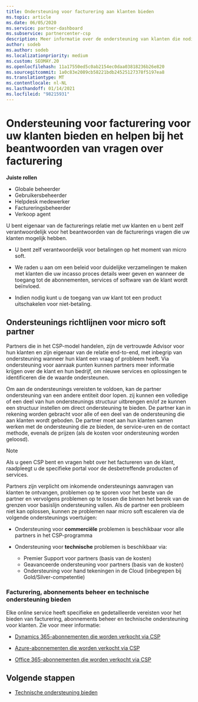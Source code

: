 ```yaml
---
title: Ondersteuning voor facturering aan klanten bieden
ms.topic: article
ms.date: 06/05/2020
ms.service: partner-dashboard
ms.subservice: partnercenter-csp
description: Meer informatie over de ondersteuning van klanten die nodig zijn van CSP-programma partners. Dit geldt ook voor de facturerings relatie van de klant en het beantwoorden van vragen over facturering.
author: sodeb
ms.author: sodeb
ms.localizationpriority: medium
ms.custom: SEOMAY.20
ms.openlocfilehash: 11a17550ed5c0ab2154ec0daa03818236b26e820
ms.sourcegitcommit: 1a0c83e2089cb58221bdb24525127378f5197ea8
ms.translationtype: MT
ms.contentlocale: nl-NL
ms.lasthandoff: 01/14/2021
ms.locfileid: "98215931"
---
```

# <a name="provide-billing-support-for-your-customers-and-help-answer-their-billing-questions"></a>Ondersteuning voor facturering voor uw klanten bieden en helpen bij het beantwoorden van vragen over facturering


**Juiste rollen**

- Globale beheerder
- Gebruikersbeheerder
- Helpdesk medewerker
- Factureringsbeheerder
- Verkoop agent

U bent eigenaar van de facturerings relatie met uw klanten en u bent zelf verantwoordelijk voor het beantwoorden van de facturerings vragen die uw klanten mogelijk hebben.

- U bent zelf verantwoordelijk voor betalingen op het moment van micro soft.

- We raden u aan om een beleid voor duidelijke verzamelingen te maken met klanten die uw incasso proces details weer geven en wanneer de toegang tot de abonnementen, services of software van de klant wordt beïnvloed.

- Indien nodig kunt u de toegang van uw klant tot een product uitschakelen voor niet-betaling.

## <a name="microsoft-partner-support-guidance"></a>Ondersteunings richtlijnen voor micro soft partner

Partners die in het CSP-model handelen, zijn de vertrouwde Advisor voor hun klanten en zijn eigenaar van de relatie end-to-end, met inbegrip van ondersteuning wanneer hun klant een vraag of probleem heeft. Via ondersteuning voor aanraak punten kunnen partners meer informatie krijgen over de klant en hun bedrijf, om nieuwe services en oplossingen te identificeren die de waarde ondersteunen.

Om aan de ondersteunings vereisten te voldoen, kan de partner ondersteuning van een andere entiteit door lopen. zij kunnen een volledige of een deel van hun ondersteunings structuur uitbrengen en/of ze kunnen een structuur instellen om direct ondersteuning te bieden.  De partner kan in rekening worden gebracht voor alle of een deel van de ondersteuning die aan klanten wordt geboden. De partner moet aan hun klanten samen werken met de ondersteuning die ze bieden, de service-uren en de contact methode, evenals de prijzen (als de kosten voor ondersteuning worden geloosd). 

>[!Note]
>Als u geen CSP bent en vragen hebt over het factureren van de klant, raadpleegt u de specifieke portal voor de desbetreffende producten of services.

Partners zijn verplicht om inkomende ondersteunings aanvragen van klanten te ontvangen, problemen op te sporen voor het beste van de partner en vervolgens problemen op te lossen die binnen het bereik van de grenzen voor basislijn ondersteuning vallen. Als de partner een probleem niet kan oplossen, kunnen ze problemen naar micro soft escaleren via de volgende ondersteunings voertuigen:

- Ondersteuning voor **commerciële** problemen is beschikbaar voor alle partners in het CSP-programma

- Ondersteuning voor **technische** problemen is beschikbaar via:

  - Premier Support voor partners (basis van de kosten)
  - Geavanceerde ondersteuning voor partners (basis van de kosten)
  - Ondersteuning voor hand tekeningen in de Cloud (inbegrepen bij Gold/Silver-competentie)

### <a name="providing-billing-subscription-management-and-technical-support"></a>Facturering, abonnements beheer en technische ondersteuning bieden 

Elke online service heeft specifieke en gedetailleerde vereisten voor het bieden van facturering, abonnements beheer en technische ondersteuning voor klanten. Zie voor meer informatie:

- [Dynamics 365-abonnementen die worden verkocht via CSP](https://www.microsoftpartnercommunity.com/t5/CSP/Microsoft-Partner-Support-Guidance/m-p/5262#M30)

- [Azure-abonnementen die worden verkocht via CSP](https://www.microsoftpartnercommunity.com/t5/CSP/Microsoft-Partner-Support-Guidance/m-p/5263#M31)

- [Office 365-abonnementen die worden verkocht via CSP](https://www.microsoftpartnercommunity.com/t5/CSP/Microsoft-Partner-Support-Guidance/m-p/5264#M32)
 
## <a name="next-steps"></a>Volgende stappen

- [Technische ondersteuning bieden](provide-technical-support.md)